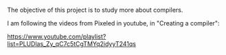 The objective of this project is to study more about compilers.

I am following the videos from Pixeled in youtube, in "Creating a compiler": <br />

https://www.youtube.com/playlist?list=PLUDlas_Zy_qC7c5tCgTMYq2idyyT241qs
